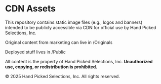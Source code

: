 # CDN Assets

This repository contains static image files (e.g., logos and banners) intended to be publicly accessible via CDN for official use by Hand Picked Selections, Inc.

Original content from marketing can live in /Originals

Deployed stuff lives in /Public

All content is the property of Hand Picked Selections, Inc.
**Unauthorized use, copying, or redistribution is prohibited.**

© 2025 Hand Picked Selections, Inc. All rights reserved.
